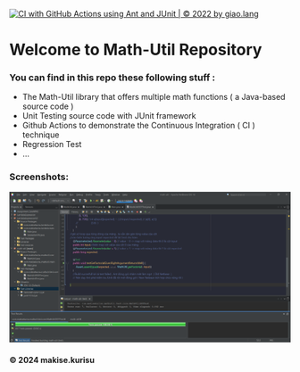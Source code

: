 [![CI with GitHub Actions using Ant and JUnit | © 2022 by giao.lang](https://github.com/namNguyenThanh1511/math-util/actions/workflows/ci-junit.yml/badge.svg?branch=main)](https://github.com/namNguyenThanh1511/math-util/actions/workflows/ci-junit.yml)

# Welcome to Math-Util Repository 
### You can find in this repo these following stuff : 
* The Math-Util library that offers multiple math functions ( a Java-based source code )
* Unit Testing source code with JUnit framework 
* Github Actions to demonstrate the Continuous Integration ( CI ) technique
* Regression Test
* ...
### Screenshots:
![DDT & TDD with JUnit](https://github.com/namNguyenThanh1511/math-util/blob/main/images/DDT%20with%20JUnit.png) 
#### © 2024 makise.kurisu
